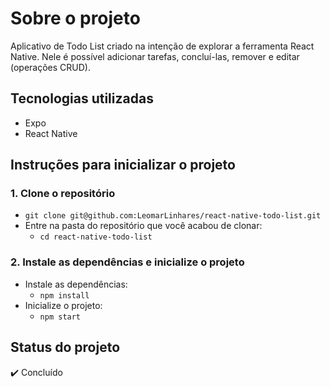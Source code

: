 # Sobre o projeto

Aplicativo de Todo List criado na intenção de explorar a ferramenta React Native.
Nele é possível adicionar tarefas, concluí-las, remover e editar (operações CRUD).

## Tecnologias utilizadas

- Expo
- React Native

## Instruções para inicializar o projeto

### 1. Clone o repositório

- `git clone git@github.com:LeomarLinhares/react-native-todo-list.git`
- Entre na pasta do repositório que você acabou de clonar:
  - `cd react-native-todo-list`

### 2. Instale as dependências e inicialize o projeto

- Instale as dependências:
  - `npm install`
- Inicialize o projeto:
  - `npm start`

## Status do projeto

:heavy_check_mark: Concluído
